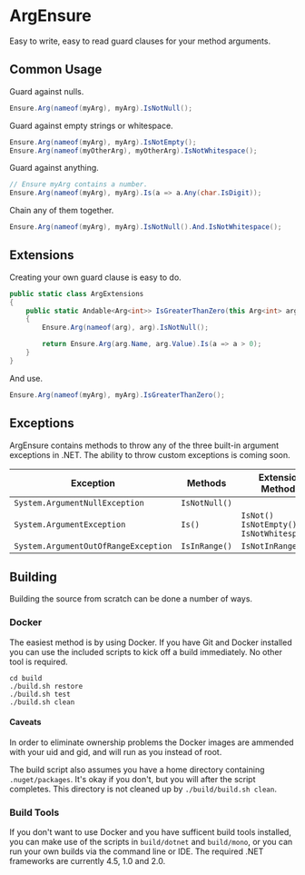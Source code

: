 # ArgEnsure

Easy to write, easy to read guard clauses for your method arguments.

## Common Usage

Guard against nulls.

```csharp
Ensure.Arg(nameof(myArg), myArg).IsNotNull();
```

Guard against empty strings or whitespace.

```csharp
Ensure.Arg(nameof(myArg), myArg).IsNotEmpty();
Ensure.Arg(nameof(myOtherArg), myOtherArg).IsNotWhitespace();
```

Guard against anything.

```csharp
// Ensure myArg contains a number.
Ensure.Arg(nameof(myArg), myArg).Is(a => a.Any(char.IsDigit));
```

Chain any of them together.

```csharp
Ensure.Arg(nameof(myArg), myArg).IsNotNull().And.IsNotWhitespace();
```

## Extensions

Creating your own guard clause is easy to do.

```csharp
public static class ArgExtensions
{
    public static Andable<Arg<int>> IsGreaterThanZero(this Arg<int> arg)
    {
        Ensure.Arg(nameof(arg), arg).IsNotNull();

        return Ensure.Arg(arg.Name, arg.Value).Is(a => a > 0);
    }
}
```

And use.

```csharp
Ensure.Arg(nameof(myArg), myArg).IsGreaterThanZero();
```

## Exceptions

ArgEnsure contains methods to throw any of the three built-in argument exceptions in .NET. The ability to throw custom exceptions is coming soon.

Exception | Methods | Extension Methods
--------- | ------- | -----------------
`System.ArgumentNullException` | `IsNotNull()` |
`System.ArgumentException` | `Is()` | `IsNot()`<br>`IsNotEmpty()`<br>`IsNotWhitespace()`
`System.ArgumentOutOfRangeException` | `IsInRange()` | `IsNotInRange()`

## Building

Building the source from scratch can be done a number of ways.

### Docker

The easiest method is by using Docker. If you have Git and Docker installed you can use the included scripts to kick off a build immediately. No other tool is required.

```
cd build
./build.sh restore
./build.sh test
./build.sh clean
```

#### Caveats

In order to eliminate ownership problems the Docker images are ammended with your uid and gid, and will run as you instead of root.

The build script also assumes you have a home directory containing `.nuget/packages`. It's okay if you don't, but you will after the script completes. This directory is not cleaned up by `./build/build.sh clean`.

### Build Tools

If you don't want to use Docker and you have sufficent build tools installed, you can make use of the scripts in `build/dotnet` and `build/mono`, or you can run your own builds via the command line or IDE. The required .NET frameworks are currently 4.5, 1.0 and 2.0.
